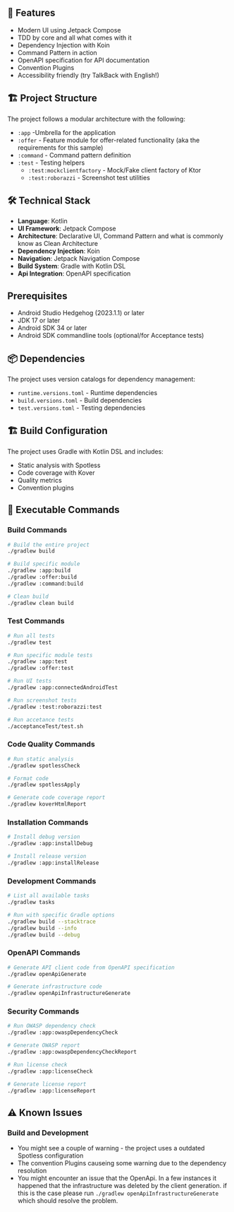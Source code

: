## 🚀 Features

- Modern UI using Jetpack Compose
- TDD by core and all what comes with it
- Dependency Injection with Koin
- Command Pattern in action
- OpenAPI specification for API documentation
- Convention Plugins
- Accessibility friendly (try TalkBack with English!)

## 🏗 Project Structure

The project follows a modular architecture with the following:

- `:app` -Umbrella for the application
- `:offer` - Feature module for offer-related functionality (aka the requirements for this sample)
- `:command` - Command pattern definition
- `:test` - Testing helpers
  - `:test:mockclientfactory` - Mock/Fake client factory of Ktor
  - `:test:roborazzi` - Screenshot test utilities

## 🛠 Technical Stack

- **Language**: Kotlin
- **UI Framework**: Jetpack Compose
- **Architecture**: Declarative UI, Command Pattern and what is commonly know as Clean Architecture
- **Dependency Injection**: Koin
- **Navigation**: Jetpack Navigation Compose
- **Build System**: Gradle with Kotlin DSL
- **Api Integration**: OpenAPI specification

## Prerequisites

- Android Studio Hedgehog (2023.1.1) or later
- JDK 17 or later
- Android SDK 34 or later
- Android SDK commandline tools (optional/for Acceptance tests)

## 📦 Dependencies

The project uses version catalogs for dependency management:

- `runtime.versions.toml` - Runtime dependencies
- `build.versions.toml` - Build dependencies
- `test.versions.toml` - Testing dependencies

## 🏗 Build Configuration

The project uses Gradle with Kotlin DSL and includes:

- Static analysis with Spotless
- Code coverage with Kover
- Quality metrics
- Convention plugins

## 🚀 Executable Commands

### Build Commands
```bash
# Build the entire project
./gradlew build

# Build specific module
./gradlew :app:build
./gradlew :offer:build
./gradlew :command:build

# Clean build
./gradlew clean build
```

### Test Commands
```bash
# Run all tests
./gradlew test

# Run specific module tests
./gradlew :app:test
./gradlew :offer:test

# Run UI tests
./gradlew :app:connectedAndroidTest

# Run screenshot tests
./gradlew :test:roborazzi:test

# Run accetance tests
./acceptanceTest/test.sh
```

### Code Quality Commands
```bash
# Run static analysis
./gradlew spotlessCheck

# Format code
./gradlew spotlessApply

# Generate code coverage report
./gradlew koverHtmlReport
```

### Installation Commands
```bash
# Install debug version
./gradlew :app:installDebug

# Install release version
./gradlew :app:installRelease
```

### Development Commands
```bash
# List all available tasks
./gradlew tasks

# Run with specific Gradle options
./gradlew build --stacktrace
./gradlew build --info
./gradlew build --debug
```

### OpenAPI Commands
```bash
# Generate API client code from OpenAPI specification
./gradlew openApiGenerate

# Generate infrastructure code
./gradlew openApiInfrastructureGenerate
```

### Security Commands
```bash
# Run OWASP dependency check
./gradlew :app:owaspDependencyCheck

# Generate OWASP report
./gradlew :app:owaspDependencyCheckReport

# Run license check
./gradlew :app:licenseCheck

# Generate license report
./gradlew :app:licenseReport
```

## ⚠️ Known Issues
### Build and Development
- You might see a couple of warning - the project uses a outdated Spotless configuration
- The convention Plugins causeing some warning due to the dependency resolution
- You might encounter an issue that the OpenApi. In a few instances it happened that the infrastructure was deleted by the client generation.
 if this is the case please run `./gradlew openApiInfrastructureGenerate` which should resolve the problem.